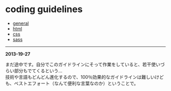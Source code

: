 # coding guidelines


+ [general](general.md)
+ [html](html/html.md)
+ [css](css/css.md)
+ [sass](sass/sass.md)


---

__2013-19-27__

まだ途中です。自分でこのガイドラインにそって作業をしていると、若干使いづらい部分もでてくるという…<br>
技術や言語もどんどん進化するので、100％効果的なガイドラインは難しいけども、ベストエフォート（なんて便利な言葉なのか）ということで。